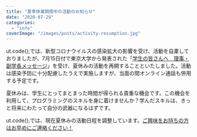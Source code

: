 ```yaml
---
title: "夏季休業期間中の活動のお知らせ"
date: "2020-07-29"
categories: 
  - "info"
coverImage: "/images/posts/activity-resumption.jpg"
---
```


ut.code();では、新型コロナウイルスの感染拡大の影響を受け、活動を自粛しておりましたが、7月15日付で東京大学から発表された「[学生の皆さんへ　理事・副学長メッセージ](https://www.u-tokyo.ac.jp/ja/general/COVID-19-message-20200715.html)」を受け、夏休みの活動を再開することといたしました。活動は感染予防に十分配慮したうえで実施しますが、当面の間オンライン通話も併用する予定です。

夏休みは、学生にとってまとまった時間が得られる貴重な機会です。この機会を利用して、プログラミングのスキルを身に着けませんか？学んだスキルは、きっと将来にわたって自分の武器になるはずです。

ut.code();では、現在夏休みの活動日程を調整しています。[ご興味をお持ちの方はお早めにご連絡ください！](/about-us/)
